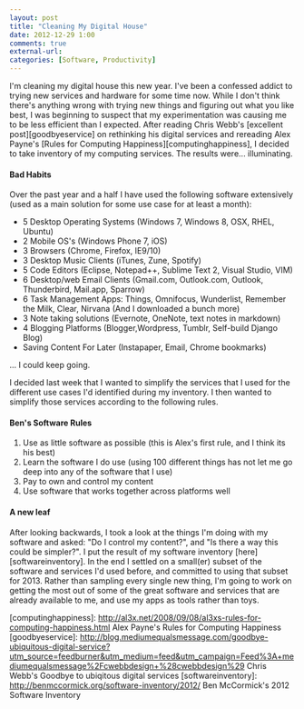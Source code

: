```yaml
---
layout: post
title: "Cleaning My Digital House"
date: 2012-12-29 1:00
comments: true
external-url: 
categories: [Software, Productivity]
---
```



I'm cleaning my digital house this new year.  I've been a confessed addict to trying new services and hardware for some time now.  While I don't think there's anything wrong with trying new things and figuring out what you like best, I was beginning to suspect that my experimentation was causing me to be less efficient than I expected.  After reading Chris Webb's [excellent post][goodbyeservice] on rethinking his digital services and rereading Alex Payne's [Rules for Computing Happiness][computinghappiness], I decided to take inventory of my computing services.  The results were... illuminating.

#### Bad Habits

Over the past year and a half I have used the following software extensively (used as a main solution for some use case for at least a month):

* 5 Desktop Operating Systems (Windows 7, Windows 8, OSX, RHEL, Ubuntu)
* 2 Mobile OS's (Windows Phone 7, iOS)
* 3 Browsers (Chrome, Firefox, IE9/10)
* 3 Desktop Music Clients (iTunes, Zune, Spotify)
* 5 Code Editors (Eclipse, Notepad++, Sublime Text 2, Visual Studio, VIM)
* 6 Desktop/web Email Clients (Gmail.com, Outlook.com, Outlook, Thunderbird, Mail.app, Sparrow)
* 6 Task Management Apps: Things, Omnifocus, Wunderlist, Remember the Milk, Clear, Nirvana (And I downloaded a bunch more)
* 3 Note taking solutions (Evernote, OneNote, text notes in markdown)
* 4 Blogging Platforms (Blogger,Wordpress, Tumblr, Self-build Django Blog)
* Saving Content For Later (Instapaper, Email, Chrome bookmarks)

... I could keep going.

I decided last week that I wanted to simplify the services that I used for the different use cases I'd identified during my inventory.  I then wanted to simplify those services according to the following rules.

#### Ben's Software Rules

1. Use as little software as possible (this is Alex's first rule, and I think its his best)
2. Learn the software I do use (using 100 different things has not let me go deep into any of the software that I use)
3. Pay to own and control my content
4. Use software that works together across platforms well

#### A new leaf

After looking backwards, I took a look at the things I'm doing with my software and asked: "Do I control my content?", and "Is there a way this could be simpler?".  I put the result of my software inventory [here][softwareinventory].  In the end I settled on a small(er) subset of the software and services I'd used before, and committed to using that subset for 2013. Rather than sampling every single new thing, I'm going to work on getting the most out of some of the great software and services that are already available to me, and use my apps as tools rather than toys.








[computinghappiness]: http://al3x.net/2008/09/08/al3xs-rules-for-computing-happiness.html Alex Payne's Rules for Computing Happiness
[goodbyeservice]: http://blog.mediumequalsmessage.com/goodbye-ubiquitous-digital-service?utm_source=feedburner&utm_medium=feed&utm_campaign=Feed%3A+mediumequalsmessage%2Fcwebbdesign+%28cwebbdesign%29 Chris Webb's Goodbye to ubiqitous digital services
[softwareinventory]: http://benmccormick.org/software-inventory/2012/ Ben McCormick's 2012 Software Inventory